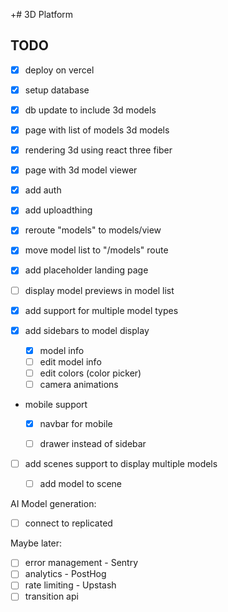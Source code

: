 +# 3D Platform

## TODO

- [x] deploy on vercel
- [x] setup database

- [x] db update to include 3d models

- [x] page with list of models 3d models
- [x] rendering 3d using react three fiber
- [x] page with 3d model viewer

- [x] add auth
- [x] add uploadthing

- [x] reroute "models" to models/view
- [x] move model list to "/models" route
- [x] add placeholder landing page
- [ ] display model previews in model list

- [x] add support for multiple model types
- [x] add sidebars to model display
  - [x] model info
  - [ ] edit model info
  - [ ] edit colors (color picker)
  - [ ] camera animations 

- mobile support
  - [x] navbar for mobile
  - [ ] drawer instead of sidebar


- [ ] add scenes support to display multiple models
  - [ ] add model to scene


AI Model generation:
- [ ] connect to replicated

Maybe later:
- [ ] error management - Sentry
- [ ] analytics - PostHog
- [ ] rate limiting - Upstash
- [ ] transition api